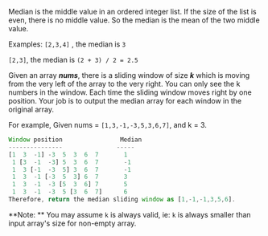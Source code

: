 
Median is the middle value in an ordered integer list. If the size of the list is even, there is no middle value. So the median is the mean of the two middle value.

Examples: 
`[2,3,4]` , the median is `3`

`[2,3]`, the median is `(2 + 3) / 2 = 2.5`

Given an array ***nums***, there is a sliding window of size ***k*** which is moving from the very left of the array to the very right. You can only see the k numbers in the window. Each time the sliding window moves right by one position. Your job is to output the median array for each window in the original array.

For example,
Given nums = `[1,3,-1,-3,5,3,6,7]`, and k = 3.

```javascript
Window position                Median
---------------               -----
[1  3  -1] -3  5  3  6  7       1
 1 [3  -1  -3] 5  3  6  7       -1
 1  3 [-1  -3  5] 3  6  7       -1
 1  3  -1 [-3  5  3] 6  7       3
 1  3  -1  -3 [5  3  6] 7       5
 1  3  -1  -3  5 [3  6  7]      6
Therefore, return the median sliding window as [1,-1,-1,3,5,6].

```

**Note: **
You may assume `k` is always valid, ie: `k` is always smaller than input array's size for non-empty array.